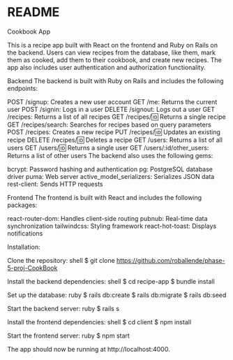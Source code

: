 # README
Cookbook App

This is a recipe app built with React on the frontend and Ruby on Rails on the backend. Users can view recipes from the database, like them, mark them as cooked, add them to their cookbook, and create new recipes. The app also includes user authentication and authorization functionality.

Backend
The backend is built with Ruby on Rails and includes the following endpoints:

POST /signup: Creates a new user account
GET /me: Returns the current user
POST /signin: Logs in a user
DELETE /signout: Logs out a user
GET /recipes: Returns a list of all recipes
GET /recipes/:id: Returns a single recipe
GET /recipes/search: Searches for recipes based on query parameters
POST /recipes: Creates a new recipe
PUT /recipes/:id: Updates an existing recipe
DELETE /recipes/:id: Deletes a recipe
GET /users: Returns a list of all users
GET /users/:id: Returns a single user
GET /users/:id/other_users: Returns a list of other users
The backend also uses the following gems:

bcrypt: Password hashing and authentication
pg: PostgreSQL database driver
puma: Web server
active_model_serializers: Serializes JSON data
rest-client: Sends HTTP requests

Frontend
The frontend is built with React and includes the following packages:

react-router-dom: Handles client-side routing
pubnub: Real-time data synchronization
tailwindcss: Styling framework
react-hot-toast: Displays notifications



Installation:


Clone the repository:
shell
$ git clone https://github.com/roballende/phase-5-proj-CookBook


Install the backend dependencies:
shell
$ cd recipe-app
$ bundle install


Set up the database:
ruby
$ rails db:create
$ rails db:migrate
$ rails db:seed


Start the backend server:
ruby
$ rails s


Install the frontend dependencies:
shell
$ cd client
$ npm install


Start the frontend server:
ruby
$ npm start

The app should now be running at http://localhost:4000.
